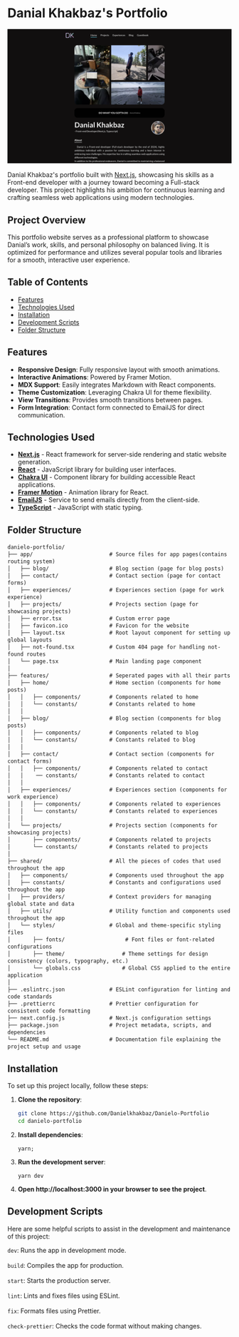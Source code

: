 # Danial Khakbaz's Portfolio

<a href="https://danieloo.vercel.app/" target="_blank"><img src="public/images/projects/portfolio/screen-shot.png" alt="The screen-shot of the daniel's portfolio" /></a>

Danial Khakbaz's portfolio built with [Next.js](https://nextjs.org/), showcasing his skills as a Front-end developer with a journey toward becoming a Full-stack developer. This project highlights his ambition for continuous learning and crafting seamless web applications using modern technologies.

## Project Overview

This portfolio website serves as a professional platform to showcase Danial’s work, skills, and personal philosophy on balanced living. It is optimized for performance and utilizes several popular tools and libraries for a smooth, interactive user experience.

## Table of Contents

- [Features](#features)
- [Technologies Used](#technologies-used)
- [Installation](#installation)
- [Development Scripts](#development-scripts)
- [Folder Structure](#folder-structure)

## Features

- **Responsive Design**: Fully responsive layout with smooth animations.
- **Interactive Animations**: Powered by Framer Motion.
- **MDX Support**: Easily integrates Markdown with React components.
- **Theme Customization**: Leveraging Chakra UI for theme flexibility.
- **View Transitions**: Provides smooth transitions between pages.
- **Form Integration**: Contact form connected to EmailJS for direct communication.

## Technologies Used

- **[Next.js](https://nextjs.org/)** - React framework for server-side rendering and static website generation.
- **[React](https://reactjs.org/)** - JavaScript library for building user interfaces.
- **[Chakra UI](https://chakra-ui.com/)** - Component library for building accessible React applications.
- **[Framer Motion](https://www.framer.com/motion/)** - Animation library for React.
- **[EmailJS](https://www.emailjs.com/)** - Service to send emails directly from the client-side.
- **[TypeScript](https://www.typescriptlang.org/)** - JavaScript with static typing.

## Folder Structure

```plaintext
danielo-portfolio/
├── app/                        # Source files for app pages(contains routing system)
│   ├── blog/                   # Blog section (page for blog posts)
│   ├── contact/                # Contact section (page for contact forms)
│   ├── experiences/            # Experiences section (page for work experience)
│   ├── projects/               # Projects section (page for showcasing projects)
│   ├── error.tsx               # Custom error page
│   ├── favicon.ico             # Favicon for the website
│   ├── layout.tsx              # Root layout component for setting up global layouts
│   ├── not-found.tsx           # Custom 404 page for handling not-found routes
│   └── page.tsx                # Main landing page component
│
├── features/                   # Seperated pages with all their parts
│   ├── home/                   # Home section (components for home posts)
│   │   ├── components/         # Components related to home
│   │   └── constants/          # Constants related to home
│   │
│   ├── blog/                   # Blog section (components for blog posts)
│   │   ├── components/         # Components related to blog
│   │   └── constants/          # Constants related to blog
│   │
│   ├── contact/                # Contact section (components for contact forms)
│   │   ├── components/         # Components related to contact
│   │    ── constants/          # Constants related to contact
│   │
│   ├── experiences/            # Experiences section (components for work experience)
│   │   ├── components/         # Components related to experiences
│   │   └── constants/          # Constants related to experiences
│   │
│   └── projects/               # Projects section (components for showcasing projects)
│       ├── components/         # Components related to projects
│       └── constants/          # Constants related to projects
│
├── shared/                     # All the pieces of codes that used throughout the app
│   ├── components/             # Components used throughout the app
│   ├── constants/              # Constants and configurations used throughout the app
│   ├── providers/              # Context providers for managing global state and data
│   ├── utils/                  # Utility function and components used throughout the app
│   └── styles/                 # Global and theme-specific styling files
│       ├── fonts/                   # Font files or font-related configurations
│       ├── theme/                  # Theme settings for design consistency (colors, typography, etc.)
│       └── globals.css             # Global CSS applied to the entire application
│
├── .eslintrc.json              # ESLint configuration for linting and code standards
├── .prettierrc                 # Prettier configuration for consistent code formatting
├── next.config.js              # Next.js configuration settings
├── package.json                # Project metadata, scripts, and dependencies
└── README.md                   # Documentation file explaining the project setup and usage
```

## Installation

To set up this project locally, follow these steps:

1. **Clone the repository**:

   ```bash
   git clone https://github.com/Danielkhakbaz/Danielo-Portfolio
   cd danielo-portfolio

   ```

2. **Install dependencies**:

   ```tsx
   yarn;
   ```

3. **Run the development server**:

   ```tsx
   yarn dev

   ```

4. **Open http://localhost:3000 in your browser to see the project**.

## Development Scripts

Here are some helpful scripts to assist in the development and maintenance of this project:

`dev`: Runs the app in development mode. <br/><br/>
`build`: Compiles the app for production. <br/><br/>
`start`: Starts the production server. <br/><br/>
`lint`: Lints and fixes files using ESLint. <br/><br/>
`fix`: Formats files using Prettier. <br/><br/>
`check-prettier`: Checks the code format without making changes. <br/>
